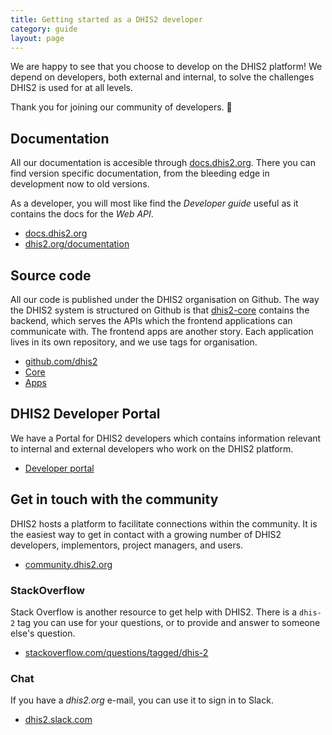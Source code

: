 ```yaml
---
title: Getting started as a DHIS2 developer
category: guide
layout: page
---
```


We are happy to see that you choose to develop on the DHIS2 platform! We depend
on developers, both external and internal, to solve the challenges DHIS2 is
used for at all levels.

Thank you for joining our community of developers. :tada:

## Documentation

All our documentation is accesible through
[docs.dhis2.org](https://docs.dhis2.org/). There you can find version specific
documentation, from the bleeding edge in development now to old versions.

As a developer, you will most like find the *Developer guide* useful as it
contains the docs for the *Web API*.

- [docs.dhis2.org](https://docs.dhis2.org/)
- [dhis2.org/documentation](https://dhis2.org/documentation)

## Source code

All our code is published under the DHIS2 organisation on Github. The
way the DHIS2 system is structured on Github is that
[dhis2-core](https://github.com/dhis2/dhis2-core) contains the backend,
which serves the APIs which the frontend applications can communicate
with. The frontend apps are another story. Each application lives in its
own repository, and we use tags for organisation.

- [github.com/dhis2](https://github.com/dhis2)
- [Core](https://github.com/dhis2/dhis2-core)
- [Apps](https://github.com/search?q=topic%3Afe-app+org%3Adhis2+fork%3Atrue)

## DHIS2 Developer Portal

We have a Portal for DHIS2 developers which contains information
relevant to internal and external developers who work on the DHIS2
platform.

- [Developer portal](https://dhis2.github.io)

## Get in touch with the community

DHIS2 hosts a platform to facilitate connections within the community. It is
the easiest way to get in contact with a growing number of DHIS2 developers,
implementors, project managers, and users.

- [community.dhis2.org](https://community.dhis2.org/)

### StackOverflow

Stack Overflow is another resource to get help with DHIS2. There is a `dhis-2`
tag you can use for your questions, or to provide and answer to someone else's question.

- [stackoverflow.com/questions/tagged/dhis-2](https://stackoverflow.com/questions/tagged/dhis-2)

### Chat

If you have a _dhis2.org_ e-mail, you can use it to sign in to Slack.

- [dhis2.slack.com](https://dhis2.slack.com/)
